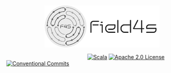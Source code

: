 <p align="center"><img width=60% src="https://github.com/field4s/resources/blob/master/logos/field4s-logo-rounded-text.png?raw=true"></p>

&nbsp;&nbsp;&nbsp;&nbsp;&nbsp;&nbsp;&nbsp;&nbsp;&nbsp;&nbsp;&nbsp;&nbsp;&nbsp;&nbsp;&nbsp;&nbsp;&nbsp;&nbsp;&nbsp;&nbsp;
&nbsp;&nbsp;&nbsp;&nbsp;&nbsp;&nbsp;&nbsp;&nbsp;&nbsp;&nbsp;&nbsp;&nbsp;&nbsp;&nbsp;&nbsp;&nbsp;&nbsp;&nbsp;&nbsp;&nbsp;
&nbsp;&nbsp;&nbsp;&nbsp;&nbsp;&nbsp;&nbsp;&nbsp;&nbsp;&nbsp;&nbsp;
[![Scala](https://img.shields.io/badge/Scala-%23DC322F.svg?logo=scala&logoColor=white)](#)
[![Apache 2.0 License](https://img.shields.io/github/license/field4s/field4s.svg?style=flat)](./LICENSE)
[![Conventional Commits](https://img.shields.io/badge/Conventional%20Commits-1.0.0-%23FE5196?logo=conventionalcommits&logoColor=white)](https://conventionalcommits.org)